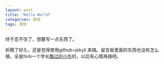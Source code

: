 ```yaml
---
layout: post
title: "Hello World"
categories: 其他
tags: 其他
---
```


终于忍不住了，想要写一点东西了。

折腾了好久，还是觉得使用github+jekyll 来搞。留言板里面的东西也没有怎么搞，全是fork一个学长[飘过的小牛](http://github.thinkingbar.com)的，以后有心情再搞吧。